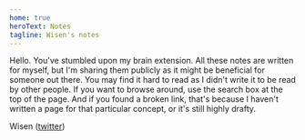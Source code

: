 ```yaml
---
home: true
heroText: Notes
tagline: Wisen's notes
---
```


Hello. You've stumbled upon my brain extension. All these notes are written for myself,
but I'm sharing them publicly as it might be beneficial for someone out there. You may find it
hard to read as I didn't write it to be read by other people. If you want to browse around,
use the search box at the top of the page. And if you found a broken link, that's because
I haven't written a page for that particular concept, or it's still highly drafty.

Wisen ([twitter](https://twitter.com/ceilfors))
